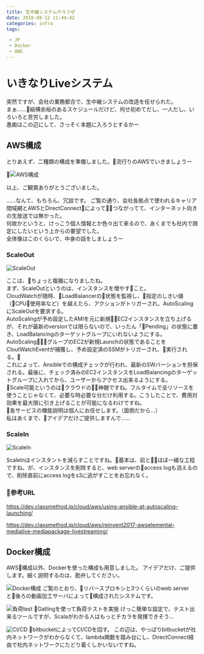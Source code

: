 ```yaml
---
title: 生中継システムやろうぜ
date: 2018-08-12 11:44:42
categories: infra
tags:

 - JP
 - Docker
 - AWS
---
```


# いきなりLiveシステム
突然ですが、会社の業務都合で、生中継システムの改造を任せられた。  
まぁ……結構余裕のあるスケジュールだけど、何せ初めてだし、一人だし、いろいろと苦労しました。  
愚痴はこの辺にして、さっそく本題に入ろうとするかー
<!--more-->

## AWS構成
とりあえず、二種類の構成を準備しました。流行りのAWSでいきましょうー

![AWS構成](http://wx1.sinaimg.cn/mw690/735d420agy1fu6s582j06j21400p07ba.jpg)

以上、ご観賞ありがとうございました。

……なんて、もちろん、冗談です。
ご覧の通り、会社各拠点で使われるキャリア閉域網とAWSとDirectConnectによってつながってて、インターネット向きの生放送では無かった。  
何故かというと、けっこう個人情報とか色々出て来るので、あくまでも社内で限定にしたいという上からの要望でした。  
全体像はこのくらいで、中身の話をしましょうー

### ScaleOut
![ScaleOut](http://wx3.sinaimg.cn/mw690/735d420agy1fu6s5694nsj21400p00yh.jpg)

ここは、ちょっと複雑になりましたね。  
まず、ScaleOutというのは、インスタンスを増やすこと。  
CloudWatchが随時、LoadBalancerの状態を監視し、指定のしきい値（CPU使用率など）を越えたら、アクションがトリガーされ、AutoScalingにScaleOutを要求する。  
AutoScalingが予め設定したAMIを元に新規EC2インスタンスを立ち上げるが、それが最新のversionでは限らないので、いったん「Pending」の状態に置き、LoadBalancingのターゲットグループにいれないようにする。  
AutoScalingグループのEC2が新規Launchの状態であることをCloutWatchEventが捕獲し、予め設定済のSSMがトリガーされ、実行される。  
これによって、Ansibleでの構成チェックが行われ、最新のSWバーションを担保される。最後に、チェック済みのEC2インスタンスをLoadBalancingのターゲットグループに入れてから、ユーザーからアクセス出来るようにする。  
Scale可能というのはクラウドの神髄ですね。フルタイムで全リソースを使うことじゃなくて、必要な時必要な分だけ利用する。こうしたことで、費用対効果を最大限に引き上げることが可能になるわけですね。  
各サービスの機能説明は個人にお任せします。（面倒だから…）  
私はあくまで、アイデアだけご提供しますんで……  


### ScaleIn
![ScaleIn](http://wx4.sinaimg.cn/mw690/735d420agy1fu6s56znx8j21400p044k.jpg)

ScaleInはインスタントを減らすことですね。基本は、前とほぼ一緒な工程ですね。が、インスタンスを削除すると、web serverのaccess logも消えるので、削除直前にaccess logをs3に逃がすことをお忘れなく。


### 参考URL
https://dev.classmethod.jp/cloud/aws/using-ansible-at-autoscaling-launching/

https://dev.classmethod.jp/cloud/aws/reinvent2017-awselemental-medialive-mediapackage-livestreaming/


## Docker構成
AWS構成以外、Dockerを使った構成も用意しました。
アイデアだけ、ご提供します。細く説明するのは、勘弁してください。

![Docker構成](http://wx4.sinaimg.cn/mw690/735d420agy1fu6s60heuxj21400p07bc.jpg)
ご覧のとおり、リバースプロキシと3つくらいのweb serverと後ろの動画加工サーバによって構成されたシステムです。


![負荷test](http://wx2.sinaimg.cn/mw690/735d420agy1fu6s6183u0j21400p00zq.jpg)
Gatlingを使って負荷テストを実施
けっこ簡単な設定で、テスト出来るツールですが、Scalaがわかる人はもっとチカラを発揮できそう…


![CI/CD](http://wx2.sinaimg.cn/mw690/735d420agy1fu6s61zansj21400p0n55.jpg)
bitbucketによってCI/CDを回す。
この辺は、やっぱりbitbucketが社内ネットワークがわからなくて、lambda関数を踏み台にし、DirectConnect経由で社内ネットワークにたどり着くしかいないですね。